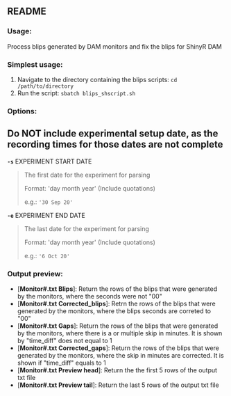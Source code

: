 README
------

### Usage: 

Process blips generated by DAM monitors and fix the blips for ShinyR DAM

### Simplest usage:

1. Navigate to the directory containing the blips scripts: `cd /path/to/directory`
2. Run the script: `sbatch blips_shscript.sh`
    
### Options:
## Do NOT include experimental setup date, as the recording times for those dates are not complete

  __`-s`__ EXPERIMENT START DATE
  
> The first date for the experiment for parsing
>
> Format: 'day month year' (Include quotations)
>
> e.g.: `'30 Sep 20'`

  __`-e`__ EXPERIMENT END DATE
  
> The last date for the experiment for parsing
>
> Format: 'day month year' (Include quotations)
>
> e.g.: `'6 Oct 20'`

### Output preview:

- [**Monitor#.txt Blips**]: Return the rows of the blips that were generated by the monitors, where the seconds were not "00"
- [**Monitor#.txt Corrected_blips**]: Retrn the rows of the blips that were generated by the monitors, where the blips seconds are correted to "00"
- [**Monitor#.txt Gaps**]: Return the rows of the blips that were generated by the monitors, where there is a or multiple skip in minutes. It is shown by "time_diff" does not equal to 1
- [**Monitor#.txt Corrected_gaps**]: Return the rows of the blips that were generated by the monitors, where the skip in minutes are corrected. It is shown if "time_diff" equals to 1
- [**Monitor#.txt Preview head**]: Return the the first 5 rows of the output txt file
- [**Monitor#.txt Preview tail**]: Return the last 5 rows of the output txt file
